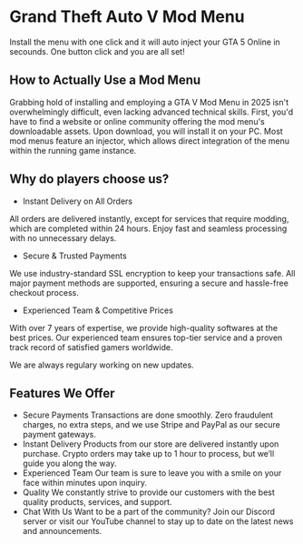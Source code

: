 # Grand Theft Auto V Mod Menu
 Install the menu with one click and it will auto inject your GTA 5 Online in secounds. One button click and you are all set!


## How to Actually Use a Mod Menu

Grabbing hold of installing and employing a GTA V Mod Menu in 2025 isn't overwhelmingly difficult, even lacking advanced technical skills. First, you'd have to find a website or online community offering the mod menu's downloadable assets. Upon download, you will install it on your PC. Most mod menus feature an injector, which allows direct integration of the menu within the running game instance.


## Why do players choose us?
- Instant Delivery on All Orders

All orders are delivered instantly, except for services that require modding, which are completed within 24 hours. Enjoy fast and seamless processing with no unnecessary delays.
- Secure & Trusted Payments

We use industry-standard SSL encryption to keep your transactions safe. All major payment methods are supported, ensuring a secure and hassle-free checkout process.
- Experienced Team & Competitive Prices

With over 7 years of expertise, we provide high-quality softwares at the best prices. Our experienced team ensures top-tier service and a proven track record of satisfied gamers worldwide.

We are always regulary working on new updates.
## Features We Offer
- Secure Payments
Transactions are done smoothly. Zero fraudulent charges, no extra steps, and we use Stripe and PayPal as our secure payment gateways.
- Instant Delivery
Products from our store are delivered instantly upon purchase. Crypto orders may take up to 1 hour to process, but we’ll guide you along the way.
- Experienced Team
Our team is sure to leave you with a smile on your face within minutes upon inquiry.
- Quality
We constantly strive to provide our customers with the best quality products, services, and support.
- Chat With Us
Want to be a part of the community? Join our Discord server or visit our YouTube channel to stay up to date on the latest news and announcements.
